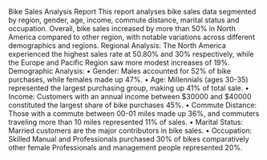 
Bike Sales Analysis Report
This report analyses bike sales data segmented by region, gender, age, income, commute distance, marital status and occupation. 
Overall, bike sales increased by more than 50% in North America compared to other region, with notable variations across different demographics and regions.
Regional Analysis: The North America experienced the highest sales rate at 50.80% and 30% respectively, while the Europe and Pacific Region saw more modest increases of 19%.
Demographic Analysis:
•	Gender: Males accounted for 52% of bike purchases, while females made up 47%. 
•	Age: Millennials (ages 30-35) represented the largest purchasing group, making up 41% of total sale.
•	Income: Customers with an annual income between $30000 and $40000 constituted the largest share of bike purchases 45%.
•	Commute Distance: Those with a commute between 00-01 miles made up 36%, and commuters traveling more than 10 miles represented 11% of sales.
•	Marital Status: Married customers are the major contributors in bike sales.
•	Occupation: Skilled Manual and Professionals purchased 30% of bikes comparatively other female Professionals and management people represented 20%.
